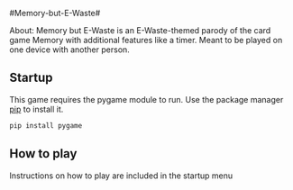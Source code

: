 #Memory-but-E-Waste#

About:
Memory but E-Waste is an E-Waste-themed parody of the card game Memory with additional features like a timer. Meant to be played on one device with another person. 

## Startup

This game requires the pygame module to run. Use the package manager [pip](https://pip.pypa.io/en/stable/) to install it.

```bash
pip install pygame
```

## How to play

Instructions on how to play are included in the startup menu 
